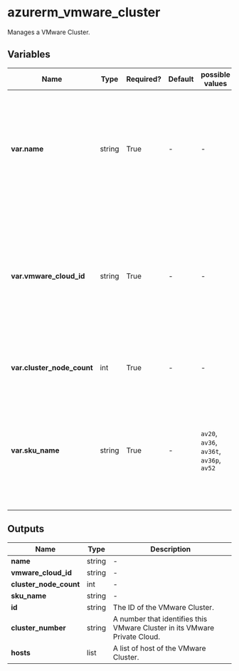 # azurerm_vmware_cluster

Manages a VMware Cluster.

## Variables

| Name | Type | Required? | Default  | possible values | Description |
| ---- | ---- | --------- | -------- | ----------- | ----------- |
| **var.name** | string | True | -  |  -  | The name which should be used for this VMware Cluster. Changing this forces a new VMware Cluster to be created. | 
| **var.vmware_cloud_id** | string | True | -  |  -  | The ID of the VMware Private Cloud in which to create this VMware Cluster. Changing this forces a new VMware Cluster to be created. | 
| **var.cluster_node_count** | int | True | -  |  -  | The count of the VMware Cluster nodes. | 
| **var.sku_name** | string | True | -  |  `av20`, `av36`, `av36t`, `av36p`, `av52`  | The cluster SKU to use. Possible values are `av20`, `av36`, `av36t`, `av36p` and `av52`. Changing this forces a new VMware Cluster to be created. | 



## Outputs

| Name | Type | Description |
| ---- | ---- | --------- | 
| **name** | string  | - | 
| **vmware_cloud_id** | string  | - | 
| **cluster_node_count** | int  | - | 
| **sku_name** | string  | - | 
| **id** | string  | The ID of the VMware Cluster. | 
| **cluster_number** | string  | A number that identifies this VMware Cluster in its VMware Private Cloud. | 
| **hosts** | list  | A list of host of the VMware Cluster. | 
